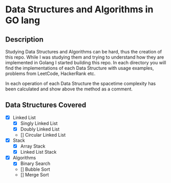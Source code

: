 # Data Structures and Algorithms in GO lang

## Description
Studying Data Structures and Algorithms can be hard, thus the creation of this 
repo. While I was studying them and trying to understand how they are implemented in Golang
I started building this repo. In each directory you will find the implementations 
of each Data Structure with usage examples, problems from LeetCode, HackerRank etc.

In each operation of each Data Structure the spacetime complexity has been calculated and show above
the method as a comment. 


## Data Structures Covered
- [x] Linked List
    - [x] Singly Linked List
    - [x] Doubly Linked List
    - [] Circular Linked List
- [x] Stack
    - [x] Array Stack
    - [x] Linked List Stack
- [x] Algorithms
    - [x] Binary Search
    - [] Bubble Sort
    - [] Merge Sort
    


    